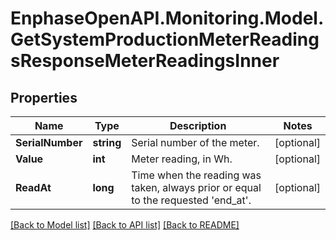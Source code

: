 # EnphaseOpenAPI.Monitoring.Model.GetSystemProductionMeterReadingsResponseMeterReadingsInner

## Properties

Name | Type | Description | Notes
------------ | ------------- | ------------- | -------------
**SerialNumber** | **string** | Serial number of the meter. | [optional] 
**Value** | **int** | Meter reading, in Wh. | [optional] 
**ReadAt** | **long** | Time when the reading was taken, always prior or equal to the requested &#39;end_at&#39;. | [optional] 

[[Back to Model list]](../README.md#documentation-for-models) [[Back to API list]](../README.md#documentation-for-api-endpoints) [[Back to README]](../README.md)

